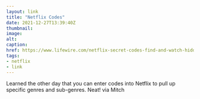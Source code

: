 ```yaml
---
layout: link
title: "Netflix Codes"
date: 2021-12-27T13:39:40Z
thumbnail:
image:
alt:
caption:
href: https://www.lifewire.com/netflix-secret-codes-find-and-watch-hidden-movies-4583157
tags:
- netflix
- link
---
```


Learned the other day that you can enter codes into Netflix to pull up specific genres and sub-genres. Neat! via Mitch
